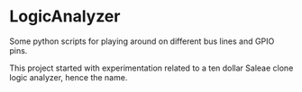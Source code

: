 # LogicAnalyzer
Some python scripts for playing around on different bus lines and GPIO pins.

This project started with experimentation related to a ten dollar Saleae clone logic analyzer, hence the name.
